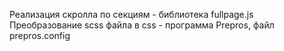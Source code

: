 Реализация скролла по секциям - библиотека fullpage.js
Преобразование scss файла в css - программа Prepros, файл prepros.config

